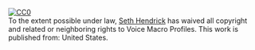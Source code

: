 <p xmlns:dct="http://purl.org/dc/terms/" xmlns:vcard="http://www.w3.org/2001/vcard-rdf/3.0#">
  <a rel="license"
     href="http://creativecommons.org/publicdomain/zero/1.0/">
    <img src="http://i.creativecommons.org/p/zero/1.0/88x31.png" style="border-style: none;" alt="CC0" />
  </a>
  <br />
  To the extent possible under law,
  <a rel="dct:publisher"
     href="https://github.com/xforever1313/VoiceMacroProfiles">
    <span property="dct:title">Seth Hendrick</span></a>
  has waived all copyright and related or neighboring rights to
  <span property="dct:title">Voice Macro Profiles</span>.
This work is published from:
<span property="vcard:Country" datatype="dct:ISO3166"
      content="US" about="https://github.com/xforever1313/VoiceMacroProfiles">
  United States</span>.
</p>
